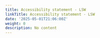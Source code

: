 ```yaml
---
title: Accessibility statement - LSW
linkTitle: Accessibility statement - LSW
date: '2025-05-01T21:06:00Z'
weight: 0
description: No content
---
```



